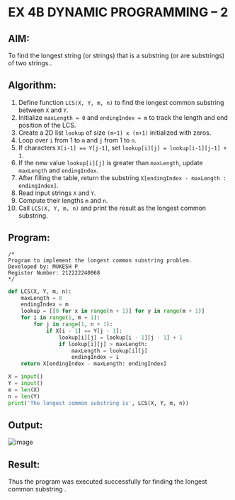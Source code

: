 # EX 4B DYNAMIC PROGRAMMING – 2

## AIM:
To find the longest string (or strings) that is a substring (or are substrings) of two strings..

## Algorithm:  

1. Define function `LCS(X, Y, m, n)` to find the longest common substring between `X` and `Y`.  
2. Initialize `maxLength = 0` and `endingIndex = m` to track the length and end position of the LCS.  
3. Create a 2D list `lookup` of size `(m+1) x (n+1)` initialized with zeros.  
4. Loop over `i` from 1 to `m` and `j` from 1 to `n`.  
5. If characters `X[i-1] == Y[j-1]`, set `lookup[i][j] = lookup[i-1][j-1] + 1`.  
6. If the new value `lookup[i][j]` is greater than `maxLength`, update `maxLength` and `endingIndex`.  
7. After filling the table, return the substring `X[endingIndex - maxLength : endingIndex]`.  
8. Read input strings `X` and `Y`.  
9. Compute their lengths `m` and `n`.  
10. Call `LCS(X, Y, m, n)` and print the result as the longest common substring.  

## Program:
```
/*
Program to implement the longest common substring problem.
Developed by: MUKESH P
Register Number: 212222240068
*/
```
```python
def LCS(X, Y, m, n):
    maxLength = 0
    endingIndex = m
    lookup = [[0 for x in range(n + 1)] for y in range(m + 1)]
    for i in range(1, m + 1):
        for j in range(1, n + 1):
            if X[i - 1] == Y[j - 1]:
                lookup[i][j] = lookup[i - 1][j - 1] + 1
                if lookup[i][j] > maxLength:
                    maxLength = lookup[i][j]
                    endingIndex = i
    return X[endingIndex - maxLength: endingIndex]

X = input()
Y = input()
m = len(X)
n = len(Y)
print('The longest common substring is', LCS(X, Y, m, n))
```

## Output:

![image](https://github.com/user-attachments/assets/bc522377-bf3f-4a98-9460-2fb660a9947d)


## Result:
Thus the program was executed successfully for finding the longest common substring .
